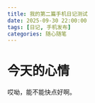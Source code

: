 ```yaml
---
title: 我的第二篇手机日记测试
date: 2025-09-30 22:00:00 
tags: [日记, 手机发布] 
categories: 随心随笔 
---
```


# 今天的心情

哎呦，能不能快点好啊。
